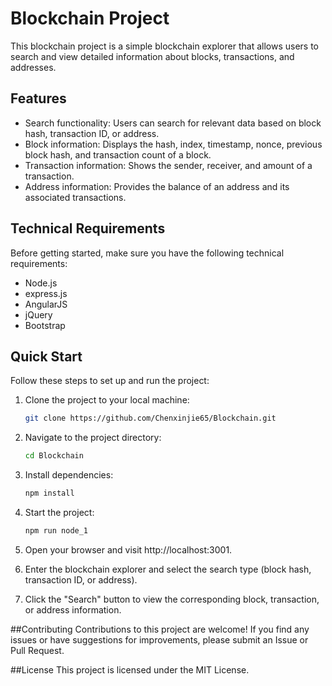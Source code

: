 # Blockchain Project

This blockchain project is a simple blockchain explorer that allows users to search and view detailed information about blocks, transactions, and addresses.

## Features

- Search functionality: Users can search for relevant data based on block hash, transaction ID, or address.
- Block information: Displays the hash, index, timestamp, nonce, previous block hash, and transaction count of a block.
- Transaction information: Shows the sender, receiver, and amount of a transaction.
- Address information: Provides the balance of an address and its associated transactions.

## Technical Requirements

Before getting started, make sure you have the following technical requirements:

- Node.js
- express.js
- AngularJS
- jQuery
- Bootstrap

## Quick Start

Follow these steps to set up and run the project:

1. Clone the project to your local machine:

   ```bash
   git clone https://github.com/Chenxinjie65/Blockchain.git
2. Navigate to the project directory:
   ```bash
   cd Blockchain
3. Install dependencies:
   ```bash
   npm install
4. Start the project:
   ```bash
   npm run node_1
5. Open your browser and visit http://localhost:3001.

6. Enter the blockchain explorer and select the search type (block hash, transaction ID, or address).

7. Click the "Search" button to view the corresponding block, transaction, or address information.

##Contributing
Contributions to this project are welcome! If you find any issues or have suggestions for improvements, please submit an Issue or Pull Request.

##License
This project is licensed under the MIT License.
